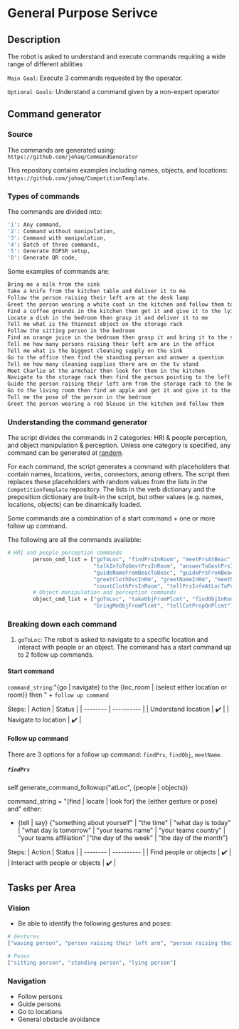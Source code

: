 # General Purpose Serivce

## Description

The robot is asked to understand and execute commands requiring a wide range of different
abilities

`Main Goal`: Execute 3 commands requested by the operator.

`Optional Goals`: Understand a command given by a non-expert operator

## Command generator

### Source

The commands are generated using: `https://github.com/johaq/CommandGenerator`

This repository contains examples including names, objects, and locations: `https://github.com/johaq/CompetitionTemplate`.

### Types of commands

The commands are divided into:

```bash
'1': Any command,
'2': Command without manipulation,
'3': Command with manipulation,
'4': Batch of three commands,
'5': Generate EGPSR setup,
'0': Generate QR code,
```

Some examples of commands are:

```bash
Bring me a milk from the sink
Take a knife from the kitchen table and deliver it to me
Follow the person raising their left arm at the desk lamp
Greet the person wearing a white coat in the kitchen and follow them to the pantry
Find a coffee grounds in the kitchen then get it and give it to the lying person in the kitchen
Locate a dish in the bedroom then grasp it and deliver it to me
Tell me what is the thinnest object on the storage rack
Follow the sitting person in the bedroom
Find an orange juice in the bedroom then grasp it and bring it to the standing person in the bedroom
Tell me how many persons raising their left arm are in the office
Tell me what is the biggest cleaning supply on the sink
Go to the office then find the standing person and answer a question
Tell me how many cleaning supplies there are on the tv stand
Meet Charlie at the armchair then look for them in the kitchen
Navigate to the storage rack then find the person pointing to the left and follow them
Guide the person raising their left arm from the storage rack to the bedroom
Go to the living room then find an apple and get it and give it to the lying person in the office
Tell me the pose of the person in the bedroom
Greet the person wearing a red blouse in the kitchen and follow them
```

### Understanding the command generator

The script divides the commands in 2 categories: HRI & people perception, and object manipulation & perception. Unless one category is specified, any command can be generated at [random](https://github.com/johaq/CommandGenerator/blob/master/gpsr_commands.py#L104).

For each command, the script generates a command with placeholders that contain names, locations, verbs, connectors, among others. The script then replaces these placeholders with random values from the lists in the `CompetitionTemplate` repository. The lists in the verb dictionary and the preposition dictionary are built-in the script, but other values (e.g. names, locations, objects) can be dinamically loaded.

Some commands are a combination of a start command + one or more follow up command.

The following are all the commands available:

```bash
# HRI and people perception commands
        person_cmd_list = ["goToLoc", "findPrsInRoom", "meetPrsAtBeac", "countPrsInRoom", "tellPrsInfoInLoc",
                           "talkInfoToGestPrsInRoom", "answerToGestPrsInRoom", "followNameFromBeacToRoom",
                           "guideNameFromBeacToBeac", "guidePrsFromBeacToBeac", "guideClothPrsFromBeacToBeac",
                           "greetClothDscInRm", "greetNameInRm", "meetNameAtLocThenFindInRm", "countClothPrsInRoom",
                           "countClothPrsInRoom", "tellPrsInfoAtLocToPrsAtLoc", "followPrsAtLoc"]
        # Object manipulation and perception commands
        object_cmd_list = ["goToLoc", "takeObjFromPlcmt", "findObjInRoom", "countObjOnPlcmt", "tellObjPropOnPlcmt",
                           "bringMeObjFromPlcmt", "tellCatPropOnPlcmt"]
```

### Breaking down each command

1. `goToLoc`: The robot is asked to navigate to a specific location and interact with people or an object. The command has a start command up to 2 follow up commands.

#### Start command

`command_string`:"{go | navigate} to the {loc_room | (select either location or room)} then " + `follow up command`

Steps:
| Action | Status |
| -------- | ---------- |
| Understand location | ✔️ |
| Navigate to location | ✔️ |

#### Follow up command

There are 3 options for a follow up command: `findPrs`, `findObj`, `meetName`.

##### `findPrs`

self.generate_command_followup("atLoc", {people | objects})

command_string = "{find | locate | look for} the {either gesture or pose} and" either:

- {tell | say} {"something about yourself" | "the time" | "what day is today" | "what day is tomorrow" | "your teams name" | "your teams country" | "your teams affiliation" |"the day of the week" | "the day of the month"}

Steps:
| Action | Status |
| -------- | ---------- |
| Find people or objects | ✔️ |
| Interact with people or objects | ✔️ |

## Tasks per Area

### Vision

- Be able to identify the following gestures and poses:

```bash
# Gestures
["waving person", "person raising their left arm", "person raising their right arm" "person pointing to the left", "person pointing to the right"]

# Poses
["sitting person", "standing person", "lying person"]
```

### Navigation

- Follow persons
- Guide persons
- Go to locations
- General obstacle avoidance
